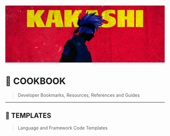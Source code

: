 ![0xKakashi](./banner.png)

# 📔 COOKBOOK

> Developer Bookmarks, Resources, References and Guides

---

## 📄 TEMPLATES

> Language and Framework Code Templates
